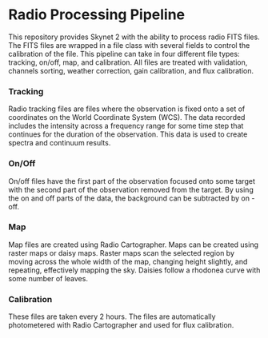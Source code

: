  # Radio Processing Pipeline

This repository provides Skynet 2 with the ability to process radio FITS files. The FITS files are wrapped in a file class with several fields to control the calibration of the file. This pipeline can take in four different file types: tracking, on/off, map, and calibration. All files are treated with validation, channels sorting, weather correction, gain calibration, and flux calibration.

 ### Tracking
 
 Radio tracking files are files where the observation is fixed onto a set of coordinates on the World Coordinate System (WCS). The data recorded includes the intensity across a frequency range for some time step that continues for the duration of the observation. This data is used to create spectra and continuum results.

 ### On/Off

On/off files have the first part of the observation focused onto some target with the second part of the observation removed from the target. By using the on and off parts of the data, the background can be subtracted by on - off.

 ### Map

Map files are created using Radio Cartographer. Maps can be created using raster maps or daisy maps. Raster maps scan the selected region by moving across the whole width of the map, changing height slightly, and repeating, effectively mapping the sky. Daisies follow a rhodonea curve with some number of leaves.

 ### Calibration

These files are taken every 2 hours. The files are automatically photometered with Radio Cartographer and used for flux calibration.

